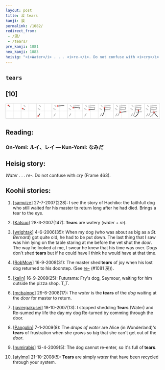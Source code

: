 ```yaml
---
layout: post
title: 涙 tears
kanji: 涙
permalink: /1082/
redirect_from:
 - /涙/
 - /tears/
pre_kanji: 1081
nex_kanji: 1083
heisig: "<i>Water</i> . . . <i>re-</i>. Do not confuse with <i>cry</i> (Frame 463)."
---
```


## `tears`

## [10]

<div class="stroke"><img src="../images/E6B699.png" /></div>

## Reading:

### On-Yomi: ルイ、レイ &mdash; Kun-Yomi: なみだ

## Heisig story:

<i>Water</i> . . . <i>re-</i>. Do not confuse with <i>cry</i> (Frame 463).

## Koohii stories:

1) [<a href="http://kanji.koohii.com/profile/samuize">samuize</a>] 27-7-2007(228): I see the story of Hachiko: the faithfull dog who still waited for his master to return long after he had died. Brings a tear to the eye.

2) [<a href="http://kanji.koohii.com/profile/Katsuo">Katsuo</a>] 28-3-2007(147): <strong>Tears</strong> are watery (<em>water</em> + <em>re</em>).

3) [<a href="http://kanji.koohii.com/profile/wrightak">wrightak</a>] 4-6-2006(35): When my dog (who was about as big as a <em>St. Bernard</em>) got quite old, he had to be put down. The last thing that I saw was him lying on the table staring at me before the vet shut the <em>door</em>. The way he looked at me, I swear he knew that his time was over. Dogs don&#039;t shed<strong> tears</strong> but if he could have I think he would have at that time.

4) [<a href="http://kanji.koohii.com/profile/RobMow">RobMow</a>] 16-9-2008(31): The master shed<strong> tears</strong> of joy when his lost dog returned to his doorstep. (See <a href="../1081">re-</a> (#1081 戻)).

5) [<a href="http://kanji.koohii.com/profile/kalin">kalin</a>] 16-9-2008(25): Futurama: Fry&#039;s dog, Seymour, waiting for him outside the pizza shop. T_T.

6) [<a href="http://kanji.koohii.com/profile/mcbainpc">mcbainpc</a>] 29-6-2008(17): The <em>water</em> is the<strong> tears</strong> of the <em>dog</em> waiting at the <em>door</em> for master to return.

7) [<a href="http://kanji.koohii.com/profile/javiergakusei">javiergakusei</a>] 18-10-2007(13): I stopped shedding<strong> Tears</strong> (Water) and Re-sumed my life the day my dog Re-turned by comming through the door.

8) [<a href="http://kanji.koohii.com/profile/Pangolin">Pangolin</a>] 7-1-2009(8): The <em>drops of water</em> are Alice (in Wonderland)&#039;s<strong> tears</strong> of frustration when she grows so <em>big</em> that she can&#039;t get out of the <em>door</em>.

9) [<a href="http://kanji.koohii.com/profile/numirabis">numirabis</a>] 13-4-2009(5): The dog cannot re-enter, so it&#039;s full of<strong> tears</strong>.

10) [<a href="http://kanji.koohii.com/profile/atylmo">atylmo</a>] 21-10-2008(5): <strong>Tears</strong> are simply <em>water</em> that have been <em>re</em>cycled through your system.
